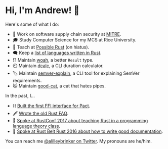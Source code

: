 # Hi, I'm Andrew! :wave:

Here's some of what I do:

- 🔧 Work on software supply chain security at [MITRE][mitre].
- 🎓 Study Computer Science for my MCS at Rice University.
- 🦀 Teach at [Possible Rust][poss] (on hiatus).
- 🗨️ Keep a [list of languages written in Rust][langs].
- ⁉️ Maintain [woah][woah], a better `Result` type.
- ⏲️ Maintain [dcalc][dcalc], a CLI duration calculator.
- 🏷️ Maintain [semver-explain][semver-explain], a CLI tool for explaining SemVer requirements.
- 🐱 Maintain [good-cat][good-cat], a cat that hates pipes.

In the past, I...

- ⛓️ [Built the first FFI interface for Pact](https://github.com/pact-foundation/pact-reference/pull/97).
- 🖋️ [Wrote the old Rust FAQ](https://github.com/rust-lang/prev.rust-lang.org/pull/202).
- 🎒 [Spoke at RustConf 2017 about teaching Rust in a programming language theory class](https://www.youtube.com/watch?v=0PhfaFkzdBA).
- 📖 [Spoke at Rust Belt Rust 2016 about how to write good documentation](https://www.youtube.com/watch?v=Wz2oFEDwiOk).

You can reach me [@alilleybrinker on Twitter][twitter]. My pronouns are he/him.

[mitre]: https://mitre.org
[rust]: https://rust-lang.org
[poss]: https://www.possiblerust.com
[mentor]: https://rustbeginners.github.io/awesome-rust-mentors/
[twitter]: https://twitter.com/alilleybrinker
[langs]: https://github.com/alilleybrinker/langs-in-rust
[woah]: https://github.com/alilleybrinker/woah/
[mentoring_page]: https://github.com/alilleybrinker/alilleybrinker/blob/master/MENTORING.md
[migrate]: https://gist.github.com/alilleybrinker/4ed6badfa317cd6d5e9f74c95d71309a
[tin]: https://github.com/alilleybrinker/tin
[skej]: https://github.com/alilleybrinker/skej
[dcalc]: https://github.com/alilleybrinker/dcalc
[semver-explain]: https://github.com/alilleybrinker/semver-explain
[good-cat]: https://github.com/alilleybrinker/good-cat
